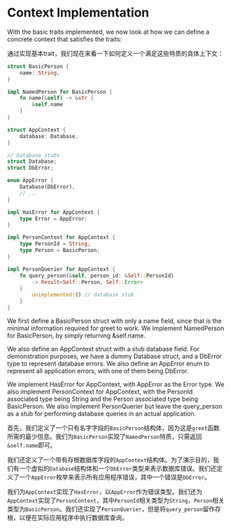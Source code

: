 # Context Implementation

With the basic traits implemented, we now look at how we can define a concrete context that satisfies the traits:

通过实现基本trait，我们现在来看一下如何定义一个满足这些特质的具体上下文：

```rust
struct BasicPerson {
    name: String,
}

impl NamedPerson for BasicPerson {
    fn name(&self) -> &str {
        &self.name
    }
}

struct AppContext {
    database: Database,
}

// Database stubs
struct Database;
struct DbError;

enum AppError {
    Database(DbError),
    // ...
}

impl HasError for AppContext {
    type Error = AppError;
}

impl PersonContext for AppContext {
    type PersonId = String;
    type Person = BasicPerson;
}

impl PersonQuerier for AppContext {
    fn query_person(&self, person_id: &Self::PersonId)
        -> Result<Self::Person, Self::Error>
    {
        unimplemented!() // database stub
    }
}
```

We first define a BasicPerson struct with only a name field, since that is the minimal information required for greet to work. We implement NamedPerson for BasicPerson, by simply returning &self.name.

We also define an AppContext struct with a stub database field. For demonstration purposes, we have a dummy Database struct, and a DbError type to represent database errors. We also define an AppError enum to represent all application errors, with one of them being DbError.

We implement HasError for AppContext, with AppError as the Error type. We also implement PersonContext for AppContext, with the PersonId associated type being String and the Person associated type being BasicPerson. We also implement PersonQuerier but leave the query_person as a stub for performing database queries in an actual application.

首先，我们定义了一个只有名字字段的`BasicPerson`结构体，因为这是`greet`函数所需的最少信息。我们为`BasicPerson`实现了`NamedPerson`特质，只需返回`&self.name`即可。

我们还定义了一个带有存根数据库字段的`AppContext`结构体。为了演示目的，我们有一个虚拟的`Database`结构体和一个`DbError`类型来表示数据库错误。我们还定义了一个`AppError`枚举来表示所有应用程序错误，其中一个错误是`DbError`。

我们为`AppContext`实现了`HasError`，以`AppError`作为错误类型。我们还为`AppContext`实现了`PersonContext`，其中`PersonId`相关类型为`String`，`Person`相关类型为`BasicPerson`。我们还实现了`PersonQuerier`，但是将`query_person`留作存根，以便在实际应用程序中执行数据库查询。
